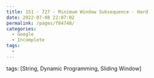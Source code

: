 ```yaml
---
title: 151 - 727 - Minimum Window Subsequence - Hard
date: 2022-07-08 22:07:02
permalink: /pages/f84748/
categories:
  - Google
  - Incomplete
tags:
  - 
---
```

tags: [String, Dynamic Programming, Sliding Window]